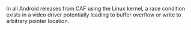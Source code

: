 In all Android releases from CAF using the Linux kernel, a race condition exists in a video driver potentially leading to buffer overflow or write to arbitrary pointer location.